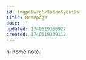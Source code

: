 ```yaml
---
id: fmgpa5wzg6x8o6eo6y6ui2w
title: Homepage
desc: ''
updated: 1740519356927
created: 1740519339112
---
```

hi home note. 
